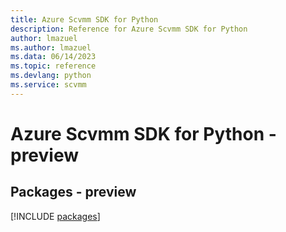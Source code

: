 ```yaml
---
title: Azure Scvmm SDK for Python
description: Reference for Azure Scvmm SDK for Python
author: lmazuel
ms.author: lmazuel
ms.data: 06/14/2023
ms.topic: reference
ms.devlang: python
ms.service: scvmm
---
```

# Azure Scvmm SDK for Python - preview
## Packages - preview
[!INCLUDE [packages](scvmm-index.md)]